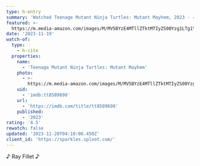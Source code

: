```yaml
---
type: h-entry
summary: 'Watched Teenage Mutant Ninja Turtles: Mutant Mayhem, 2023 - ★★★★½'
featured: >-
  https://m.media-amazon.com/images/M/MV5BYzE4MTllZTktMTIyZS00Yzg1LTg1YzAtMWQwZTZkNjNkODNjXkEyXkFqcGdeQXVyMTUzMTg2ODkz._V1_SX300.jpg
date: '2023-11-19'
watch-of:
  type:
    - h-cite
  properties:
    name:
      - 'Teenage Mutant Ninja Turtles: Mutant Mayhem'
    photo:
      - >-
        https://m.media-amazon.com/images/M/MV5BYzE4MTllZTktMTIyZS00Yzg1LTg1YzAtMWQwZTZkNjNkODNjXkEyXkFqcGdeQXVyMTUzMTg2ODkz._V1_SX300.jpg
    uid:
      - 'imdb:tt8589698'
    url:
      - 'https://imdb.com/title/tt8589698'
    published:
      - '2023'
rating: '4.5'
rewatch: false
updated: '2023-11-20T04:10:06.450Z'
client_id: 'https://sparkles.sploot.com/'
---
```

♪ Ray Fillet ♪
